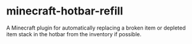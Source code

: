 # minecraft-hotbar-refill
A Minecraft plugin for automatically replacing a broken item or depleted item stack in the hotbar from the inventory if possible.
